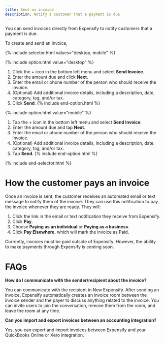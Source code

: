 ```yaml
---
title: Send an invoice
description: Notify a customer that a payment is due
---
```

<div id="new-expensify" markdown="1">

You can send invoices directly from Expensify to notify customers that a payment is due. 

To create and send an invoice, 

{% include selector.html values="desktop, mobile" %}

{% include option.html value="desktop" %}
1. Click the + icon in the bottom left menu and select **Send Invoice**.
2. Enter the amount due and click **Next**.
3. Enter the email or phone number of the person who should receive the invoice.
4. (Optional) Add additional invoice details, including a description, date, category, tag, and/or tax. 
5. Click **Send**.
{% include end-option.html %}

{% include option.html value="mobile" %}
1. Tap the + icon in the bottom left menu and select **Send Invoice**.
2. Enter the amount due and tap **Next**.
3. Enter the email or phone number of the person who should receive the invoice.
4. (Optional) Add additional invoice details, including a description, date, category, tag, and/or tax. 
5. Tap **Send**.
{% include end-option.html %}

{% include end-selector.html %}

# How the customer pays an invoice

Once an invoice is sent, the customer receives an automated email or text message to notify them of the invoice. They can use this notification to pay the invoice whenever they are ready. They will: 

1. Click the link in the email or text notification they receive from Expensify. 
2. Click **Pay**.
3. Choose **Paying as an individual** or **Paying as a business**.
4. Click **Pay Elsewhere**, which will mark the invoice as Paid. 

Currently, invoices must be paid outside of Expensify. However, the ability to make payments through Expensify is coming soon. 
 
# FAQs

**How do I communicate with the sender/recipient about the invoice?**

You can communicate with the recipient in New Expensify. After sending an invoice, Expensify automatically creates an invoice room between the invoice sender and the payer to discuss anything related to the invoice. You can invite users to join the conversation, remove them from the room, and leave the room at any time. 

**Can you import and export invoices between an accounting integration?**

Yes, you can export and import invoices between Expensify and your QuickBooks Online or Xero integration. 

</div>
